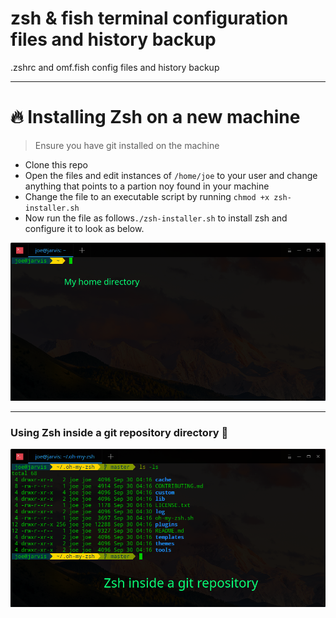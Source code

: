 # zsh & fish terminal configuration files and history backup

.zshrc and omf.fish config files and history backup

***

# :fire: Installing Zsh on a new machine

> Ensure you have git installed on the machine

- Clone this repo
- Open the files and edit instances of `/home/joe` to your user and change anything that points to a partion noy found in your machine
- Change the file to an executable script by running `chmod +x zsh-installer.sh`
- Now run the file as follows`./zsh-installer.sh` to install zsh and configure it to look as below.


![oh-my-zsh with agnoster theme](images/home.png)

***
### Using Zsh inside a git repository directory :rocket:

![oh-my-zsh with agnoster theme](images/git-zsh.png)
